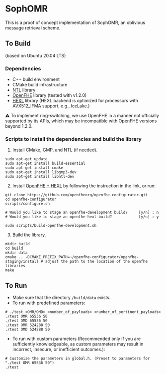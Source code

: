# SophOMR

This is a proof of concept implementation of SophOMR, an oblivious message retrieval scheme.

## To Build 

(based on Ubuntu 20.04 LTS)

### Dependencies
- C++ build environment
- CMake build infrastructure
- [NTL](https://libntl.org/) library
- [OpenFHE](https://github.com/openfheorg/openfhe-development) library (tested with v1.2.0)
- [HEXL](https://github.com/intel/hexl) library (HEXL backend is optimized for processors with AVX512_IFMA support, e.g., IceLake.)

⚠️ To implement ring-switching, we use OpenFHE in a manner not officially supported by its APIs, which may be incompatible with OpenFHE versions beyond 1.2.0.

### Scripts to install the dependencies and build the library

1. Install CMake, GMP, and NTL (if needed).

```
sudo apt-get update 
sudo apt-get install build-essential 
sudo apt-get install cmake 
sudo apt-get install libgmp3-dev 
sudo apt-get install libntl-dev 
```

2. Install [OpenFHE + HEXL](https://github.com/openfheorg/openfhe-hexl) by following the instruction in the link, or run:

```
git clone https://github.com/openfheorg/openfhe-configurator.git
cd openfhe-configurator
scripts/configure.sh

# Would you like to stage an openfhe-development build?     [y/n] : n
# Would you like to stage an openfhe-hexl build?            [y/n] : y

sudo scripts/build-openfhe-development.sh
```

3. Build the library.

```
mkdir build
cd build
mkdir data
cmake .. -DCMAKE_PREFIX_PATH=~/openfhe-configurator/openfhe-staging/install # adjust the path to the location of the openfhe libraries
make
```

## To Run

- Make sure that the directory `/build/data` exists.
- To run with predefined parameters:
```
# ./test <OMR/OMD> <number_of_payloads> <number_of_pertinent_payloads>
./test OMR 65536 50
./test OMD 65536 50
./test OMR 524288 50
./test OMD 524288 50
```

- To run with custom parameters (Recommended only if you are sufficiently knowledgeable, as custom parameters may result in incorrect, insecure, or inefficient outcomes.):
```
# Customize the parameters in global.h. (Preset to parameters for "./test OMR 65536 50")
./test
```
